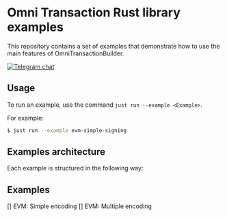# Omni Transaction Rust library examples

This repository contains a set of examples that demonstrate how to use the main features of OmniTransactionBuilder.

[![Telegram chat][telegram-badge]][telegram-url]

[`ethers-rs`]: https://t.me/chain_abstraction
[telegram-badge]: https://img.shields.io/endpoint?color=neon&style=for-the-badge&url=https%3A%2F%2Ftg.sumanjay.workers.dev%2Fethers_rs
[telegram-url]: https://t.me/chain_abstraction

## Usage

To run an example, use the command `just run --example <Example>`.

For example:

```bash
$ just run --example evm-simple-signing
```

## Examples architecture

Each example is structured in the following way:


## Examples

[] EVM: Simple encoding
[] EVM: Multiple encoding
